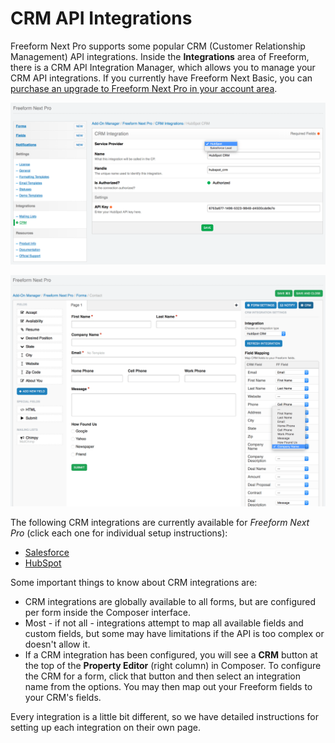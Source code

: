 # CRM API Integrations

Freeform Next Pro supports some popular CRM (Customer Relationship Management) API integrations. Inside the **Integrations** area of Freeform, there is a CRM API Integration Manager, which allows you to manage your CRM API integrations. If you currently have Freeform Next Basic, you can [purchase an upgrade to Freeform Next Pro in your account area](https://solspace.com/account/software).

[![Connect CRM](images/cp_api-crm-create.png)](images/cp_api-crm-create.png)

[![CRM API Integration Field Mapping in Composer](images/cp_api-crm-composer-field-mapping.png)](images/cp_api-crm-composer-field-mapping.png)

The following CRM integrations are currently available for *Freeform Next Pro* (click each one for individual setup instructions):

* [Salesforce](crm-api-salesforce.md)
* [HubSpot](crm-api-hubspot.md)

Some important things to know about CRM integrations are:

* CRM integrations are globally available to all forms, but are configured per form inside the Composer interface.
* Most - if not all - integrations attempt to map all available fields and custom fields, but some may have limitations if the API is too complex or doesn't allow it.
* If a CRM integration has been configured, you will see a **CRM** button at the top of the **Property Editor** (right column) in Composer. To configure the CRM for a form, click that button and then select an integration name from the options. You may then map out your Freeform fields to your CRM's fields.

Every integration is a little bit different, so we have detailed instructions for setting up each integration on their own page.
